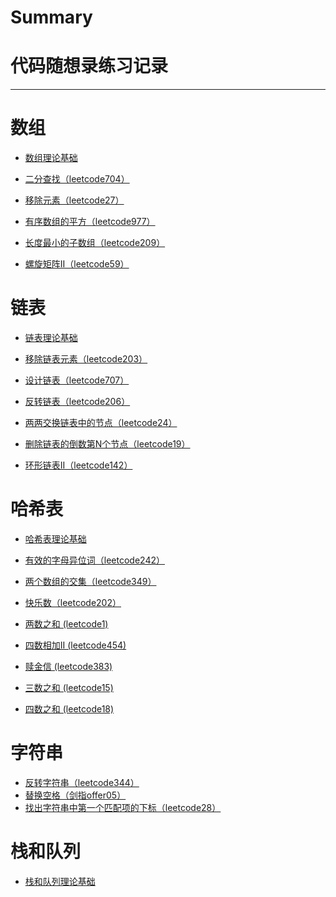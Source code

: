 # Summary
# 代码随想录练习记录
---
# 数组
- [数组理论基础]()

- [二分查找（leetcode704）](./leetcode/leecode704.md)
- [移除元素（leetcode27）](./leetcode/leecode27.md)

- [有序数组的平方（leetcode977）](./leetcode/leecode977.md)
- [长度最小的子数组（leetcode209）](./leetcode/leecode209.md)
- [螺旋矩阵II（leetcode59）](./leetcode/leetcode59.md)

# 链表
- [链表理论基础]()

- [移除链表元素（leetcode203）](./leetcode/leetcode203.md)
- [设计链表（leetcode707）](./leetcode/leetcode707.md)
- [反转链表（leetcode206）](./leetcode/leetcode206.md)

- [两两交换链表中的节点（leetcode24）](./leetcode/leetcode24.md)
- [删除链表的倒数第N个节点（leetcode19）](./leetcode/leetcode19.md)
- [环形链表II（leetcode142）](./leetcode/leetcode142.md)


# 哈希表
- [哈希表理论基础]()

- [有效的字母异位词（leetcode242）](./leetcode/leetcode242.md)
- [两个数组的交集（leetcode349）](./leetcode/leetcode349.md)
- [快乐数（leetcode202）](./leetcode/leetcode202.md)
- [两数之和 (leetcode1)](./leetcode/leetcode1.md)
- [四数相加II (leetcode454)](./leetcode/leetcode454.md)
- [赎金信 (leetcode383)](./leetcode/leetcode383.md)
- [三数之和 (leetcode15)](./leetcode/leetcode15.md)
- [四数之和 (leetcode18)](./leetcode/leetcode18.md)

# 字符串
- [反转字符串（leetcode344）](./leetcode/leecode344.md)
- [替换空格（剑指offer05）](./offer/offer05.md)
- [找出字符串中第一个匹配项的下标（leetcode28）](./leetcode/leetcode28.md)

# 栈和队列
- [栈和队列理论基础]()



